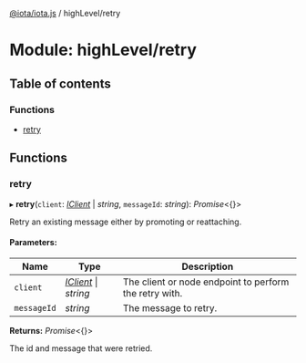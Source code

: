[@iota/iota.js](../README.md) / highLevel/retry

# Module: highLevel/retry

## Table of contents

### Functions

- [retry](highlevel_retry.md#retry)

## Functions

### retry

▸ **retry**(`client`: [*IClient*](../interfaces/models_iclient.iclient.md) \| *string*, `messageId`: *string*): *Promise*<{}\>

Retry an existing message either by promoting or reattaching.

#### Parameters:

Name | Type | Description |
------ | ------ | ------ |
`client` | [*IClient*](../interfaces/models_iclient.iclient.md) \| *string* | The client or node endpoint to perform the retry with.   |
`messageId` | *string* | The message to retry.   |

**Returns:** *Promise*<{}\>

The id and message that were retried.
